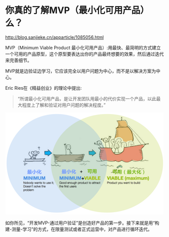 # 你真的了解MVP（最小化可用产品）么？

http://blog.sanjieke.cn/apparticle/1085056.html

MVP（Minimum Viable Product 最小化可用产品）:用最快、最简明的方式建立一个可用的产品原型，这个原型要表达出你的产品最终想要的效果，然后通过迭代来完善细节。

MVP就是边验证边学习，它应该完全以用户问题为中心，而不是以解决方案为中心。

Eric Ries在《精益创业》的理论中提出:

>“所谓最小化可用产品，是让开发团队用最小的代价实现一个产品，以此最大程度上了解和验证对用户问题的解决程度。”

![1](mvp.png)

如你所见，“开发MVP-通过用户验证”是创造好产品的第一步。接下来就是用“构建-测量-学习”的方式，在限量测试或者正式运营中，对产品进行循环迭代。
